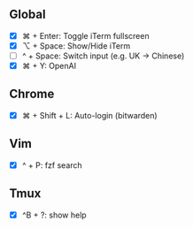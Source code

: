 ## Global

- [x] ⌘ + Enter: Toggle iTerm fullscreen
- [x] ⌥ + Space: Show/Hide iTerm
- [ ] ^ + Space: Switch input (e.g. UK -> Chinese)
- [x] ⌘ + Y: OpenAI 

## Chrome

- [x] ⌘ + Shift + L: Auto-login (bitwarden)

## Vim

- [x] ^ + P: fzf search

## Tmux

- [x] ^B + ?: show help
